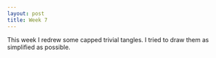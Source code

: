 ```yaml
---
layout: post
title: Week 7
---
```


This week I redrew some capped trivial tangles. I tried to draw them as simplified as possible. 